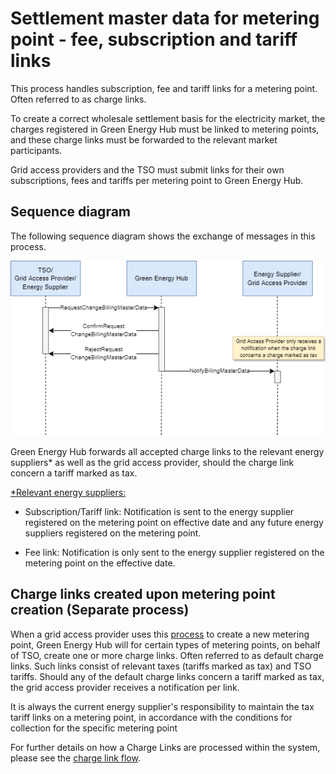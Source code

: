 # Settlement master data for metering point - fee, subscription and tariff links

This process handles subscription, fee and tariff links for a metering point. Often referred to as charge links.

To create a correct wholesale settlement basis for the electricity market, the charges registered in Green Energy Hub must be linked to metering points, and these charge links must be forwarded to the relevant market participants.

Grid access providers and the TSO must submit links for their own subscriptions, fees and
tariffs per metering point to Green Energy Hub.

## Sequence diagram

The following sequence diagram shows the exchange of messages in this process.

![Settlement Master Data](images/SettlementMasterData_SequenceDiagram.png)

Green Energy Hub forwards all accepted charge links to the relevant energy suppliers* as well as the grid access provider, should the charge link concern a tariff marked as tax.

<u>*Relevant energy suppliers:</u>

* Subscription/Tariff link: Notification is sent to the energy supplier registered on the metering point on effective date and any future energy suppliers registered on the metering point.

* Fee link: Notification is only sent to the energy supplier registered on the metering point on the effective date.

## Charge links created upon metering point creation (Separate process)

When a grid access provider uses this [process](https://github.com/Energinet-DataHub/geh-metering-point/blob/main/docs/business-processes/create-metering-point.md) to create a new metering point, Green Energy Hub will for certain types of metering points, on behalf of TSO, create one or more charge links. Often referred to as default charge links. Such links consist of relevant taxes (tariffs marked as tax) and TSO tariffs.
Should any of the default charge links concern a tariff marked as tax, the grid access provider receives a notification per link.

It is always the current energy supplier's responsibility to maintain the tax tariff links on a metering point, in accordance with the conditions for collection for the specific metering point

For further details on how a Charge Links are processed within the system, please see the [charge link flow](../process-flows/README.md/#charge-link-flow).

